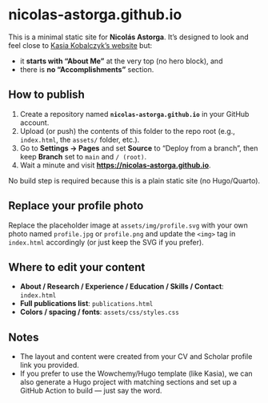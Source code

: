 # nicolas-astorga.github.io

This is a minimal static site for **Nicolás Astorga**. It’s designed to look and feel close to [Kasia Kobalczyk’s website](https://kasia-kobalczyk.github.io/) but:
- it **starts with “About Me”** at the very top (no hero block), and
- there is **no “Accomplishments”** section.

## How to publish

1. Create a repository named **`nicolas-astorga.github.io`** in your GitHub account.
2. Upload (or push) the contents of this folder to the repo root (e.g., `index.html`, the `assets/` folder, etc.).
3. Go to **Settings → Pages** and set **Source** to “Deploy from a branch”, then keep **Branch** set to `main` and `/ (root)`.
4. Wait a minute and visit **https://nicolas-astorga.github.io**.

No build step is required because this is a plain static site (no Hugo/Quarto).

## Replace your profile photo
Replace the placeholder image at `assets/img/profile.svg` with your own photo named `profile.jpg` or `profile.png` and update the `<img>` tag in `index.html` accordingly (or just keep the SVG if you prefer).

## Where to edit your content
- **About / Research / Experience / Education / Skills / Contact**: `index.html`
- **Full publications list**: `publications.html`
- **Colors / spacing / fonts**: `assets/css/styles.css`

## Notes
- The layout and content were created from your CV and Scholar profile link you provided.
- If you prefer to use the Wowchemy/Hugo template (like Kasia), we can also generate a Hugo project with matching sections and set up a GitHub Action to build — just say the word.

